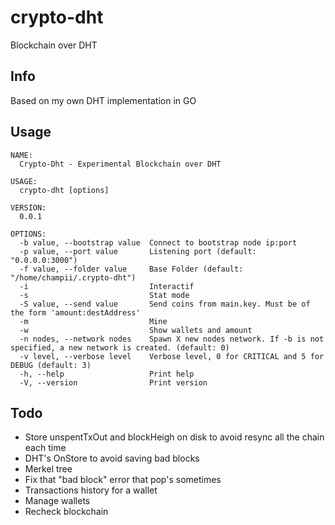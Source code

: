 # crypto-dht
Blockchain over DHT

## Info

Based on my own DHT implementation in GO

## Usage

```
NAME:
  Crypto-Dht - Experimental Blockchain over DHT

USAGE:
  crypto-dht [options]

VERSION:
  0.0.1

OPTIONS:
  -b value, --bootstrap value  Connect to bootstrap node ip:port
  -p value, --port value       Listening port (default: "0.0.0.0:3000")
  -f value, --folder value     Base Folder (default: "/home/champii/.crypto-dht")
  -i                           Interactif
  -s                           Stat mode
  -S value, --send value       Send coins from main.key. Must be of the form 'amount:destAddress'
  -m                           Mine
  -w                           Show wallets and amount
  -n nodes, --network nodes    Spawn X new nodes network. If -b is not specified, a new network is created. (default: 0)
  -v level, --verbose level    Verbose level, 0 for CRITICAL and 5 for DEBUG (default: 3)
  -h, --help                   Print help
  -V, --version                Print version
```

## Todo

- Store unspentTxOut and blockHeigh on disk to avoid resync all the chain each time
- DHT's OnStore to avoid saving bad blocks
- Merkel tree
- Fix that "bad block" error that pop's sometimes
- Transactions history for a wallet
- Manage wallets
- Recheck blockchain
